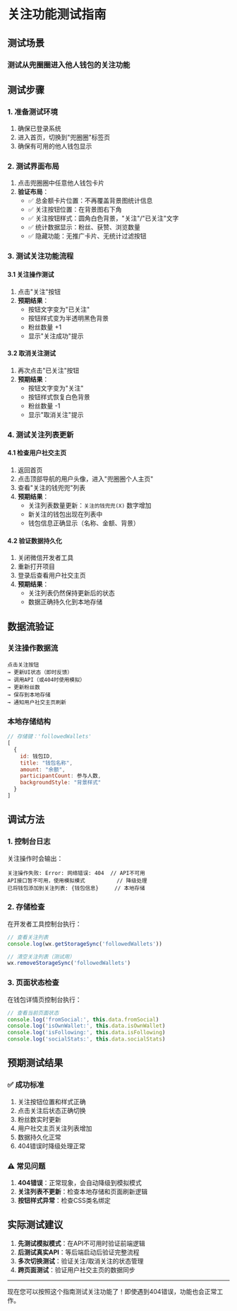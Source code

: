 # 关注功能测试指南

## 测试场景

### 测试从兜圈圈进入他人钱包的关注功能

## 测试步骤

### 1. 准备测试环境
1. 确保已登录系统
2. 进入首页，切换到"兜圈圈"标签页
3. 确保有可用的他人钱包显示

### 2. 测试界面布局
1. 点击兜圈圈中任意他人钱包卡片
2. **验证布局**：
   - ✅ 总金额卡片位置：不再覆盖背景图统计信息
   - ✅ 关注按钮位置：在背景图右下角
   - ✅ 关注按钮样式：圆角白色背景，"关注"/"已关注"文字
   - ✅ 统计数据显示：粉丝、获赞、浏览数量
   - ✅ 隐藏功能：无推广卡片、无统计过滤按钮

### 3. 测试关注功能流程

#### 3.1 关注操作测试
1. 点击"关注"按钮
2. **预期结果**：
   - 按钮文字变为"已关注"
   - 按钮样式变为半透明黑色背景
   - 粉丝数量 +1
   - 显示"关注成功"提示

#### 3.2 取消关注测试
1. 再次点击"已关注"按钮
2. **预期结果**：
   - 按钮文字变为"关注"
   - 按钮样式恢复白色背景
   - 粉丝数量 -1
   - 显示"取消关注"提示

### 4. 测试关注列表更新

#### 4.1 检查用户社交主页
1. 返回首页
2. 点击顶部导航的用户头像，进入"兜圈圈个人主页"
3. 查看"关注的钱兜兜"列表
4. **预期结果**：
   - 关注列表数量更新：`关注的钱兜兜(X)` 数字增加
   - 新关注的钱包出现在列表中
   - 钱包信息正确显示（名称、金额、背景）

#### 4.2 验证数据持久化
1. 关闭微信开发者工具
2. 重新打开项目
3. 登录后查看用户社交主页
4. **预期结果**：
   - 关注列表仍然保持更新后的状态
   - 数据正确持久化到本地存储

## 数据流验证

### 关注操作数据流
```
点击关注按钮 
→ 更新UI状态（即时反馈）
→ 调用API（或404时使用模拟）
→ 更新粉丝数
→ 保存到本地存储
→ 通知用户社交主页刷新
```

### 本地存储结构
```javascript
// 存储键：'followedWallets'
[
  {
    id: 钱包ID,
    title: "钱包名称",
    amount: "余额",
    participantCount: 参与人数,
    backgroundStyle: "背景样式"
  }
]
```

## 调试方法

### 1. 控制台日志
关注操作时会输出：
```
关注操作失败: Error: 网络错误: 404  // API不可用
API接口暂不可用，使用模拟模式          // 降级处理
已将钱包添加到关注列表: {钱包信息}     // 本地存储
```

### 2. 存储检查
在开发者工具控制台执行：
```javascript
// 查看关注列表
console.log(wx.getStorageSync('followedWallets'))

// 清空关注列表（测试用）
wx.removeStorageSync('followedWallets')
```

### 3. 页面状态检查
在钱包详情页控制台执行：
```javascript
// 查看当前页面状态
console.log('fromSocial:', this.data.fromSocial)
console.log('isOwnWallet:', this.data.isOwnWallet)
console.log('isFollowing:', this.data.isFollowing)
console.log('socialStats:', this.data.socialStats)
```

## 预期测试结果

### ✅ 成功标准
1. 关注按钮位置和样式正确
2. 点击关注后状态正确切换
3. 粉丝数实时更新
4. 用户社交主页关注列表增加
5. 数据持久化正常
6. 404错误时降级处理正常

### ⚠️ 常见问题
1. **404错误**：正常现象，会自动降级到模拟模式
2. **关注列表不更新**：检查本地存储和页面刷新逻辑
3. **按钮样式异常**：检查CSS类名绑定

## 实际测试建议

1. **先测试模拟模式**：在API不可用时验证前端逻辑
2. **后测试真实API**：等后端启动后验证完整流程
3. **多次切换测试**：验证关注/取消关注的状态管理
4. **跨页面测试**：验证用户社交主页的数据同步

---

现在您可以按照这个指南测试关注功能了！即使遇到404错误，功能也会正常工作。
